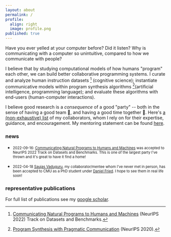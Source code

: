 ```yaml
---
layout: about
permalink: /
profile:
  align: right
  image: profile.png
published: true
---
```


Have you ever yelled at your computer before? Did it listen? Why is communicating with a computer so unintuitive, compared to how we communicate with people? 

I believe that by studying computational models of how humans "program" each other, we can build better collaborative programming systems. I curate and analyze human instruction datasets [^larc] (cognitive science); instantiate communicative models within program synthesis algorithms [^prag](artificial intelligence, programming language); and evaluate these algorithms with end-users (human-computer interactions).

I believe good research is a _consequence_ of a good "party" -- both in the sense of having a good team 👥, and having a good time together 🎉. Here's [a (non-exhaustive) list](under-construction!) of my collaborators, whom I rely on for their expertise, guidance, and encouragement. My mentoring statement can be found [here](under-construction!).

### news
* <span style="font-size:0.8em;"> 2022-09-16: [Communicating Natural Programs to Humans and Machines](https://arxiv.org/abs/2106.07824) was accepted to NeurIPS 2022 Track on Datasets and Benchmarks. This is one of the largest party I've thrown and it's great to have it find a home! </span>

* <span style="font-size:0.8em;"> 2022-04-18 [Saujas Vaduguru](https://twitter.com/saujasv), my collaborator/mentee whom I've never met in person, has been accepted to CMU as a PhD student under [Daniel Fried](https://twitter.com/dan_fried). I hope to see them in real life soon! </span>

### representative publications
For full list of publications see my [google scholar](https://scholar.google.com/citations?user=LJnNKXMAAAAJ&hl=en).

[^larc]: [Communicating Natural Programs to Humans and Machines](https://arxiv.org/abs/2106.07824) (NeurIPS 2022) Track on Datasets and Benchmarks.

[^prag]: [Program Synthesis with Pragmatic Communication](https://arxiv.org/abs/2007.05060) (NeurIPS 2020).





